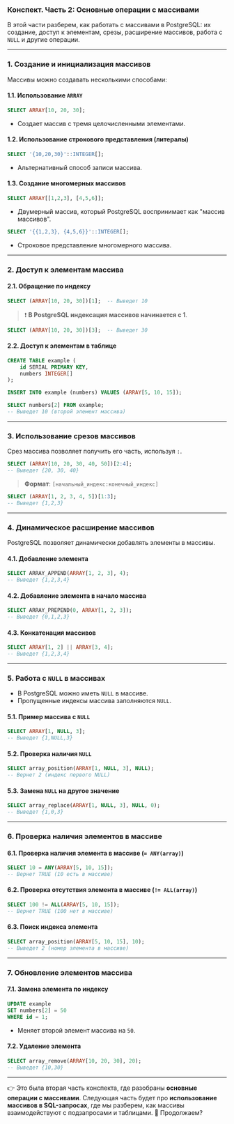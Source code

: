 ### **Конспект. Часть 2: Основные операции с массивами**

В этой части разберем, как работать с массивами в PostgreSQL: их создание, доступ к элементам, срезы, расширение массивов, работа с `NULL` и другие операции.

---

### **1. Создание и инициализация массивов**

Массивы можно создавать несколькими способами:

#### **1.1. Использование `ARRAY`**

```sql
SELECT ARRAY[10, 20, 30];
```

- Создает массив с тремя целочисленными элементами.

#### **1.2. Использование строкового представления (литералы)**

```sql
SELECT '{10,20,30}'::INTEGER[];
```

- Альтернативный способ записи массива.

#### **1.3. Создание многомерных массивов**

```sql
SELECT ARRAY[[1,2,3], [4,5,6]];
```

- Двумерный массив, который PostgreSQL воспринимает как "массив массивов".

```sql
SELECT '{{1,2,3}, {4,5,6}}'::INTEGER[];
```

- Строковое представление многомерного массива.

---

### **2. Доступ к элементам массива**

#### **2.1. Обращение по индексу**

```sql
SELECT (ARRAY[10, 20, 30])[1];  -- Выведет 10
```

> ❗ **В PostgreSQL индексация массивов начинается с 1**.

```sql
SELECT (ARRAY[10, 20, 30])[3];  -- Выведет 30
```

#### **2.2. Доступ к элементам в таблице**

```sql
CREATE TABLE example (
    id SERIAL PRIMARY KEY,
    numbers INTEGER[]
);

INSERT INTO example (numbers) VALUES (ARRAY[5, 10, 15]);

SELECT numbers[2] FROM example;
-- Выведет 10 (второй элемент массива)
```

---

### **3. Использование срезов массивов**

Срез массива позволяет получить его часть, используя `:`.

```sql
SELECT (ARRAY[10, 20, 30, 40, 50])[2:4];  
-- Выведет {20, 30, 40}
```

> **Формат**: `[начальный_индекс:конечный_индекс]`

```sql
SELECT (ARRAY[1, 2, 3, 4, 5])[1:3];  
-- Выведет {1,2,3}
```

---

### **4. Динамическое расширение массивов**

PostgreSQL позволяет динамически добавлять элементы в массивы.

#### **4.1. Добавление элемента**

```sql
SELECT ARRAY_APPEND(ARRAY[1, 2, 3], 4);
-- Выведет {1,2,3,4}
```

#### **4.2. Добавление элемента в начало массива**

```sql
SELECT ARRAY_PREPEND(0, ARRAY[1, 2, 3]);
-- Выведет {0,1,2,3}
```

#### **4.3. Конкатенация массивов**

```sql
SELECT ARRAY[1, 2] || ARRAY[3, 4];  
-- Выведет {1,2,3,4}
```

---

### **5. Работа с `NULL` в массивах**

- В PostgreSQL можно иметь `NULL` в массиве.
- Пропущенные индексы массива заполняются `NULL`.

#### **5.1. Пример массива с `NULL`**

```sql
SELECT ARRAY[1, NULL, 3];
-- Выведет {1,NULL,3}
```

#### **5.2. Проверка наличия `NULL`**

```sql
SELECT array_position(ARRAY[1, NULL, 3], NULL);
-- Вернет 2 (индекс первого NULL)
```

#### **5.3. Замена `NULL` на другое значение**

```sql
SELECT array_replace(ARRAY[1, NULL, 3], NULL, 0);
-- Выведет {1,0,3}
```

---

### **6. Проверка наличия элементов в массиве**

#### **6.1. Проверка наличия элемента в массиве (`= ANY(array)`)**

```sql
SELECT 10 = ANY(ARRAY[5, 10, 15]); 
-- Вернет TRUE (10 есть в массиве)
```

#### **6.2. Проверка отсутствия элемента в массиве (`!= ALL(array)`)**

```sql
SELECT 100 != ALL(ARRAY[5, 10, 15]);
-- Вернет TRUE (100 нет в массиве)
```

#### **6.3. Поиск индекса элемента**

```sql
SELECT array_position(ARRAY[5, 10, 15], 10);
-- Выведет 2 (номер элемента в массиве)
```

---

### **7. Обновление элементов массива**

#### **7.1. Замена элемента по индексу**

```sql
UPDATE example
SET numbers[2] = 50
WHERE id = 1;
```

- Меняет второй элемент массива на `50`.

#### **7.2. Удаление элемента**

```sql
SELECT array_remove(ARRAY[10, 20, 30], 20);
-- Выведет {10,30}
```

---

👉 Это была вторая часть конспекта, где разобраны **основные операции с массивами**. Следующая часть будет про **использование массивов в SQL-запросах**, где мы разберем, как массивы взаимодействуют с подзапросами и таблицами. 🚀 Продолжаем?